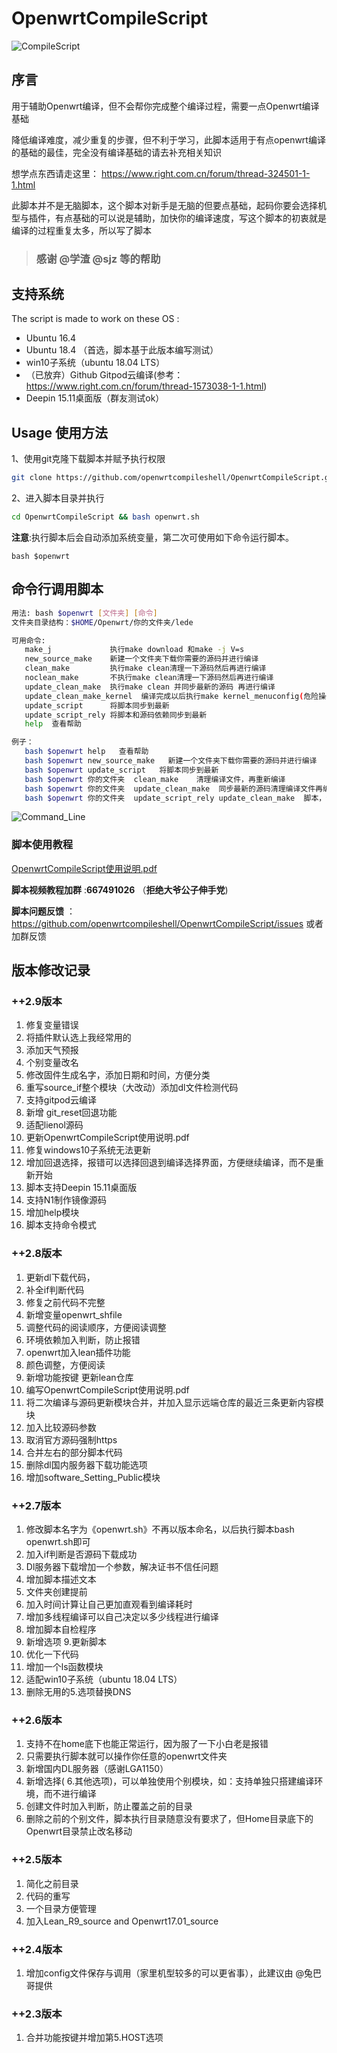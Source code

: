 # OpenwrtCompileScript

![CompileScript](doc/CompileScript.PNG) 

## 序言

用于辅助Openwrt编译，但不会帮你完成整个编译过程，需要一点Openwrt编译基础

降低编译难度，减少重复的步骤，但不利于学习，此脚本适用于有点openwrt编译的基础的最佳，完全没有编译基础的请去补充相关知识

 想学点东西请走这里： https://www.right.com.cn/forum/thread-324501-1-1.html

 此脚本并不是无脑脚本，这个脚本对新手是无脑的但要点基础，起码你要会选择机型与插件，有点基础的可以说是辅助，加快你的编译速度，写这个脚本的初衷就是编译的过程重复太多，所以写了脚本

> ### 感谢 @学渣 @sjz 等的帮助

## 支持系统

The script is made to work on these OS :

- Ubuntu 16.4
- Ubuntu 18.4 （首选，脚本基于此版本编写测试）
- win10子系统（ubuntu 18.04 LTS）
- （已放弃）Github Gitpod云编译(参考：https://www.right.com.cn/forum/thread-1573038-1-1.html)
- Deepin 15.11桌面版（群友测试ok）

## Usage 使用方法

1、使用git克隆下载脚本并赋予执行权限

```bash
git clone https://github.com/openwrtcompileshell/OpenwrtCompileScript.git && chmod +x OpenwrtCompileScript/openwrt.sh

```

2、进入脚本目录并执行

```bash
cd OpenwrtCompileScript && bash openwrt.sh
```

**注意**:执行脚本后会自动添加系统变量，第二次可使用如下命令运行脚本。

`bash $openwrt`

## 命令行调用脚本
```bash
用法: bash $openwrt [文件夹] [命令] 
文件夹目录结构：$HOME/Openwrt/你的文件夹/lede

可用命令:
   make_j             执行make download 和make -j V=s 
   new_source_make    新建一个文件夹下载你需要的源码并进行编译 
   clean_make         执行make clean清理一下源码然后再进行编译
   noclean_make       不执行make clean清理一下源码然后再进行编译
   update_clean_make  执行make clean 并同步最新的源码 再进行编译
   update_clean_make_kernel  编译完成以后执行make kernel_menuconfig(危险操作)
   update_script      将脚本同步到最新
   update_script_rely 将脚本和源码依赖同步到最新
   help  查看帮助

例子： 
   bash $openwrt help   查看帮助 
   bash $openwrt new_source_make   新建一个文件夹下载你需要的源码并进行编译
   bash $openwrt update_script   将脚本同步到最新
   bash $openwrt 你的文件夹  clean_make    清理编译文件，再重新编译 
   bash $openwrt 你的文件夹  update_clean_make  同步最新的源码清理编译文件再编译 
   bash $openwrt 你的文件夹  update_script_rely update_clean_make  脚本，源码依赖，源码同步最新，清理编译文件再编译


``` 
![Command_Line](doc/Command_Line.PNG)

### 脚本使用教程

[OpenwrtCompileScript使用说明.pdf](OpenwrtCompileScript使用说明.pdf)

**脚本视频教程加群** :**667491026**   （**拒绝大爷公子伸手党**)

**脚本问题反馈** ：https://github.com/openwrtcompileshell/OpenwrtCompileScript/issues 或者加群反馈



## 版本修改记录

### ++2.9版本

1. 修复变量错误
2. 将插件默认选上我经常用的
3. 添加天气预报
4. 个别变量改名
5. 修改固件生成名字，添加日期和时间，方便分类
6. 重写source_if整个模块（大改动）添加dl文件检测代码
7. 支持gitpod云编译
8. 新增 git_reset回退功能
9.  适配lienol源码
10. 更新OpenwrtCompileScript使用说明.pdf
11. 修复windows10子系统无法更新
12. 增加回退选择，报错可以选择回退到编译选择界面，方便继续编译，而不是重新开始
13. 脚本支持Deepin 15.11桌面版
14. 支持N1制作镜像源码
15. 增加help模块
16. 脚本支持命令模式

### ++2.8版本

1. 更新dl下载代码，
2. 补全if判断代码
3. 修复之前代码不完整
4. 新增变量openwrt_shfile
5. 调整代码的阅读顺序，方便阅读调整
6. 环境依赖加入判断，防止报错
7. openwrt加入lean插件功能
8. 颜色调整，方便阅读
9.  新增功能按键 更新lean仓库
10. 编写OpenwrtCompileScript使用说明.pdf
11. 将二次编译与源码更新模块合并，并加入显示远端仓库的最近三条更新内容模块
12. 加入比较源码参数
13. 取消官方源码强制https
14. 合并左右的部分脚本代码
15. 删除dl国内服务器下载功能选项
16. 增加software_Setting_Public模块

### ++2.7版本

1. 修改脚本名字为《openwrt.sh》不再以版本命名，以后执行脚本bash openwrt.sh即可
2. 加入if判断是否源码下载成功
3. Dl服务器下载增加一个参数，解决证书不信任问题
4. 增加脚本描述文本
5. 文件夹创建提前
6. 加入时间计算让自己更加直观看到编译耗时
7. 增加多线程编译可以自己决定以多少线程进行编译
8. 增加脚本自检程序
9. 新增选项 9.更新脚本
10. 优化一下代码
11. 增加一个ls函数模块
12. 适配win10子系统（ubuntu 18.04 LTS）
13. 删除无用的5.选项替换DNS

### ++2.6版本

1. 支持不在home底下也能正常运行，因为服了一下小白老是报错
2. 只需要执行脚本就可以操作你任意的openwrt文件夹
3. 新增国内DL服务器（感谢LGA1150）
4. 新增选择( 6.其他选项)，可以单独使用个别模块，如：支持单独只搭建编译环境，而不进行编译
5. 创建文件时加入判断，防止覆盖之前的目录
6. 删除之前的个别文件，脚本执行目录随意没有要求了，但Home目录底下的Openwrt目录禁止改名移动

### ++2.5版本

1. 简化之前目录
2. 代码的重写
3. 一个目录方便管理
4. 加入Lean_R9_source and Openwrt17.01_source

### ++2.4版本

1. 增加config文件保存与调用（家里机型较多的可以更省事），此建议由 @兔巴哥提供

### ++2.3版本

1. 合并功能按键并增加第5.HOST选项
